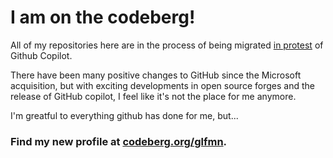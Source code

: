 # I am on the codeberg!

All of my repositories here are in the process of being migrated [in protest] of Github Copilot.

There have been many positive changes to GitHub since the Microsoft acquisition, but with exciting developments in open source forges and the release of GitHub copilot, I feel like it's not the place for me anymore.

I'm greatful to everything github has done for me, but...

### Find my new profile at [codeberg.org/glfmn](https://codeberg.org/glfmn).

[in protest]: https://sfconservancy.org/blog/2022/jun/30/give-up-github-launch/
